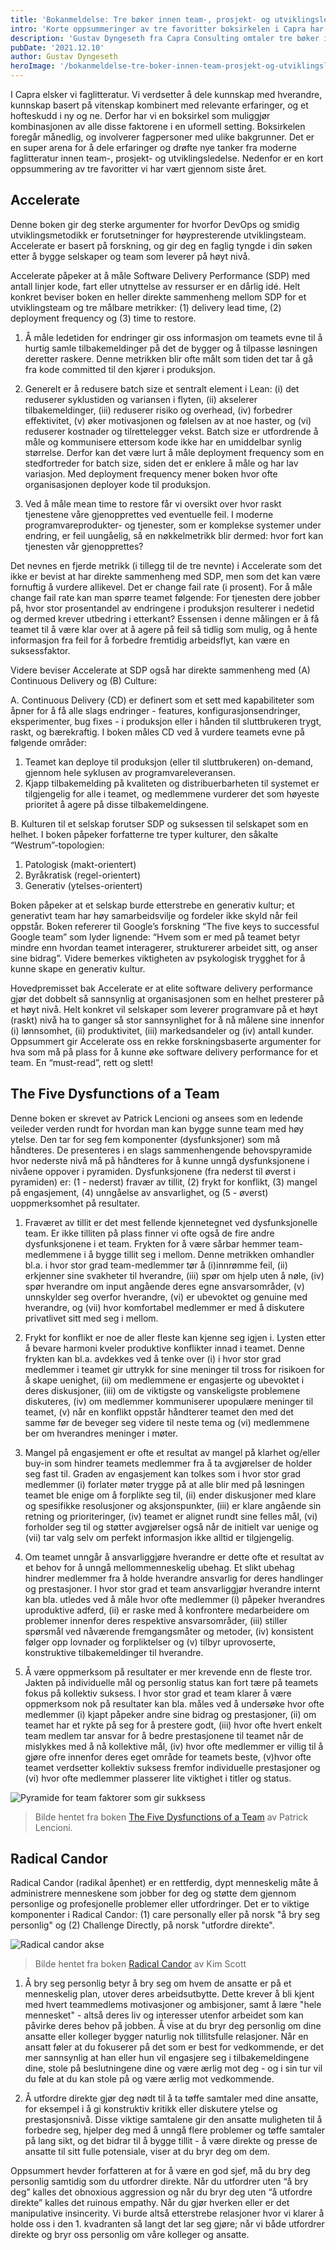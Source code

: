 ```yaml
---
title: 'Bokanmeldelse: Tre bøker innen team-, prosjekt- og utviklingsledelse'
intro: 'Korte oppsummeringer av tre favoritter boksirkelen i Capra har vært gjennom siste året. Dette er tre bøker vi setter enormt pris på både i vår daglige drift og ute hos våre kunder; vi påstår at dette er bøker med høy relevans for alle som jobber med IT.'
description: 'Gustav Dyngeseth fra Capra Consulting omtaler tre bøker innen TPU. Les dem her >>'
pubDate: '2021.12.10'
author: Gustav Dyngeseth
heroImage: '/bokanmeldelse-tre-boker-innen-team-prosjekt-og-utviklingsledelse/hero.webp'
---
```


I Capra elsker vi faglitteratur. Vi verdsetter å dele kunnskap med hverandre, kunnskap basert på vitenskap kombinert med relevante erfaringer, og et hofteskudd i ny og ne. Derfor har vi en boksirkel som muliggjør kombinasjonen av alle disse faktorene i en uformell setting. Boksirkelen foregår månedlig, og involverer fagpersoner med ulike bakgrunner. Det er en super arena for å dele erfaringer og drøfte nye tanker fra moderne faglitteratur innen team-, prosjekt- og utviklingsledelse. Nedenfor er en kort oppsummering av tre favoritter vi har vært gjennom siste året.

## Accelerate

Denne boken gir deg sterke argumenter for hvorfor DevOps og smidig utviklingsmetodikk er forutsetninger for høypresterende utviklingsteam. Accelerate er basert på forskning, og gir deg en faglig tyngde i din søken etter å bygge selskaper og team som leverer på høyt nivå.

Accelerate påpeker at å måle Software Delivery Performance (SDP) med antall linjer kode, fart eller utnyttelse av ressurser er en dårlig idé. Helt konkret beviser boken en heller direkte sammenheng mellom SDP for et utviklingsteam og tre målbare metrikker: (1) delivery lead time, (2) deployment frequency og (3) time to restore.

1. Å måle ledetiden for endringer gir oss informasjon om teamets evne til å hurtig samle tilbakemeldinger på det de bygger og å tilpasse løsningen deretter raskere. Denne metrikken blir ofte målt som tiden det tar å gå fra kode committed til den kjører i produksjon.

2. Generelt er å redusere batch size et sentralt element i Lean: (i) det reduserer syklustiden og variansen i flyten, (ii) akselerer tilbakemeldinger, (iii) reduserer risiko og overhead, (iv) forbedrer effektivitet, (v) øker motivasjonen og følelsen av at noe haster, og (vi) reduserer kostnader og tilrettelegger vekst. Batch size er utfordrende å måle og kommunisere ettersom kode ikke har en umiddelbar synlig størrelse. Derfor kan det være lurt å måle deployment frequency som en stedfortreder for batch size, siden det er enklere å måle og har lav variasjon. Med deployment frequency mener boken hvor ofte organisasjonen deployer kode til produksjon.

3. Ved å måle mean time to restore får vi oversikt over hvor raskt tjenestene våre gjenopprettes ved eventuelle feil. I moderne programvareprodukter- og tjenester, som er komplekse systemer under endring, er feil uungåelig, så en nøkkelmetrikk blir dermed: hvor fort kan tjenesten vår gjenopprettes?

Det nevnes en fjerde metrikk (i tillegg til de tre nevnte) i Accelerate som det ikke er bevist at har direkte sammenheng med SDP, men som det kan være fornuftig å vurdere allikevel. Det er change fail rate (i prosent). For å måle change fail rate kan man spørre teamet følgende: For tjenesten dere jobber på, hvor stor prosentandel av endringene i produksjon resulterer i nedetid og dermed krever utbedring i etterkant? Essensen i denne målingen er å få teamet til å være klar over at å agere på feil så tidlig som mulig, og å hente informasjon fra feil for å forbedre fremtidig arbeidsflyt, kan være en suksessfaktor.

Videre beviser Accelerate at SDP også har direkte sammenheng med (A) Continuous Delivery og (B) Culture:

A. Continuous Delivery (CD) er definert som et sett med kapabiliteter som åpner for å få alle slags endringer - features, konfigurasjonsendringer, eksperimenter, bug fixes - i produksjon eller i hånden til sluttbrukeren trygt, raskt, og bærekraftig. I boken måles CD ved å vurdere teamets evne på følgende områder:

1. Teamet kan deploye til produksjon (eller til sluttbrukeren) on-demand, gjennom hele syklusen av programvareleveransen.
2. Kjapp tilbakemelding på kvaliteten og distribuerbarheten til systemet er tilgjengelig for alle i teamet, og medlemmene vurderer det som høyeste prioritet å agere på disse tilbakemeldingene.

B. Kulturen til et selskap forutser SDP og suksessen til selskapet som en helhet. I boken påpeker forfatterne tre typer kulturer, den såkalte “Westrum”-topologien:

1. Patologisk (makt-orientert)
2. Byråkratisk (regel-orientert)
3. Generativ (ytelses-orientert)

Boken påpeker at et selskap burde etterstrebe en generativ kultur; et generativt team har høy samarbeidsvilje og fordeler ikke skyld når feil oppstår. Boken refererer til Google’s forskning “The five keys to successful Google team” som lyder lignende: “Hvem som er med på teamet betyr mindre enn hvordan teamet interagerer, strukturerer arbeidet sitt, og anser sine bidrag”. Videre bemerkes viktigheten av psykologisk trygghet for å kunne skape en generativ kultur.

Hovedpremisset bak Accelerate er at elite software delivery performance gjør det dobbelt så sannsynlig at organisasjonen som en helhet presterer på et høyt nivå. Helt konkret vil selskaper som leverer programvare på et høyt (raskt) nivå ha to ganger så stor sannsynlighet for å nå målene sine innenfor (i) lønnsomhet, (ii) produktivitet, (iii) markedsandeler og (iv) antall kunder. Oppsummert gir Accelerate oss en rekke forskningsbaserte argumenter for hva som må på plass for å kunne øke software delivery performance for et team. En “must-read”, rett og slett!

## The Five Dysfunctions of a Team

Denne boken er skrevet av Patrick Lencioni og ansees som en ledende veileder verden rundt for hvordan man kan bygge sunne team med høy ytelse. Den tar for seg fem komponenter (dysfunksjoner) som må håndteres. De presenteres i en slags sammenhengende behovspyramide hvor nederste nivå må på håndteres for å kunne unngå dysfunksjonene i nivåene oppover i pyramiden. Dysfunksjonene (fra nederst til øverst i pyramiden) er: (1 - nederst) fravær av tillit, (2) frykt for konflikt, (3) mangel på engasjement, (4) unngåelse av ansvarlighet, og (5 - øverst) uoppmerksomhet på resultater.

1. Fraværet av tillit er det mest fellende kjennetegnet ved dysfunksjonelle team. Er ikke tilliten på plass finner vi ofte også de fire andre dysfunksjonene i et team. Frykten for å være sårbar hemmer team-medlemmene i å bygge tillit seg i mellom. Denne metrikken omhandler bl.a. i hvor stor grad team-medlemmer tør å (i)innrømme feil, (ii) erkjenner sine svakheter til hverandre, (iii) spør om hjelp uten å nøle, (iv) spør hverandre om input angående deres egne ansvarsområder, (v) unnskylder seg overfor hverandre, (vi) er ubevoktet og genuine med hverandre, og (vii) hvor komfortabel medlemmer er med å diskutere privatlivet sitt med seg i mellom.

2. Frykt for konflikt er noe de aller fleste kan kjenne seg igjen i. Lysten etter å bevare harmoni kveler produktive konflikter innad i teamet. Denne frykten kan bl.a. avdekkes ved å tenke over (i) i hvor stor grad medlemmer i teamet gir uttrykk for sine meninger til tross for risikoen for å skape uenighet, (ii) om medlemmene er engasjerte og ubevoktet i deres diskusjoner, (iii) om de viktigste og vanskeligste problemene diskuteres, (iv) om medlemmer kommuniserer upopulære meninger til teamet, (v) når en konflikt oppstår håndterer teamet den med det samme før de beveger seg videre til neste tema og (vi) medlemmene ber om hverandres meninger i møter.

3. Mangel på engasjement er ofte et resultat av mangel på klarhet og/eller buy-in som hindrer teamets medlemmer fra å ta avgjørelser de holder seg fast til. Graden av engasjement kan tolkes som i hvor stor grad medlemmer (i) forlater møter trygge på at alle blir med på løsningen teamet ble enige om å forplikte seg til, (ii) ender diskusjoner med klare og spesifikke resolusjoner og aksjonspunkter, (iii) er klare angående sin retning og prioriteringer, (iv) teamet er alignet rundt sine felles mål, (vi) forholder seg til og støtter avgjørelser også når de initielt var uenige og (vii) tar valg selv om perfekt informasjon ikke alltid er tilgjengelig.

4. Om teamet unngår å ansvarliggjøre hverandre er dette ofte et resultat av et behov for å unngå mellommenneskelig ubehag. Et slikt ubehag hindrer medlemmer fra å holde hverandre ansvarlig for deres handlinger og prestasjoner. I hvor stor grad et team ansvarliggjør hverandre internt kan bla. utledes ved å måle hvor ofte medlemmer (i) påpeker hverandres uproduktive adferd, (ii) er raske med å konfrontere medarbeidere om problemer innenfor deres respektive ansvarsområder, (iii) stiller spørsmål ved nåværende fremgangsmåter og metoder, (iv) konsistent følger opp lovnader og forpliktelser og (v) tilbyr uprovoserte, konstruktive tilbakemeldinger til hverandre.

5. Å være oppmerksom på resultater er mer krevende enn de fleste tror. Jakten på individuelle mål og personlig status kan fort tære på teamets fokus på kollektiv suksess. I hvor stor grad et team klarer å være oppmerksom nok på resultater kan bla. måles ved å undersøke hvor ofte medlemmer (i) kjapt påpeker andre sine bidrag og prestasjoner, (ii) om teamet har et rykte på seg for å prestere godt, (iii) hvor ofte hvert enkelt team medlem tar ansvar for å bedre prestasjonene til teamet når de mislykkes med å nå kollektive mål, (iv) hvor ofte medlemmer er villig til å gjøre ofre innenfor deres eget område for teamets beste, (v)hvor ofte teamet verdsetter kollektiv suksess fremfor individuelle prestasjoner og (vi) hvor ofte medlemmer plasserer lite viktighet i titler og status.

![Pyramide for team faktorer som gir sukksess](/public/bokanmeldelse-tre-boker-innen-team-prosjekt-og-utviklingsledelse/team.webp)

> Bilde hentet fra boken [The Five Dysfunctions of a Team](https://www.tablegroup.com/product/dysfunctions/) av Patrick Lencioni.

## Radical Candor

Radical Candor (radikal åpenhet) er en rettferdig, dypt menneskelig måte å administrere menneskene som jobber for deg og støtte dem gjennom personlige og profesjonelle problemer eller utfordringer. Det er to viktige komponenter i Radical Candor: (1) care personally eller på norsk "å bry seg personlig" og (2) Challenge Directly, på norsk "utfordre direkte".

![Radical candor akse](/public/bokanmeldelse-tre-boker-innen-team-prosjekt-og-utviklingsledelse/radical.webp)

> Bilde hentet fra boken [Radical Candor](https://www.radicalcandor.com/) av Kim Scott

1. Å bry seg personlig betyr å bry seg om hvem de ansatte er på et menneskelig plan, utover deres arbeidsutbytte. Dette krever å bli kjent med hvert teammedlems motivasjoner og ambisjoner, samt å lære "hele mennesket" - altså deres liv og interesser utenfor arbeidet som kan påvirke deres behov på jobben. Å vise at du bryr deg personlig om dine ansatte eller kolleger bygger naturlig nok tillitsfulle relasjoner. Når en ansatt føler at du fokuserer på det som er best for vedkommende, er det mer sannsynlig at han eller hun vil engasjere seg i tilbakemeldingene dine, stole på beslutningene dine og være ærlig mot deg - og i sin tur vil du føle at du kan stole på og være ærlig mot vedkommende.

2. Å utfordre direkte gjør deg nødt til å ta tøffe samtaler med dine ansatte, for eksempel i å gi konstruktiv kritikk eller diskutere ytelse og prestasjonsnivå. Disse viktige samtalene gir den ansatte muligheten til å forbedre seg, hjelper deg med å unngå flere problemer og tøffe samtaler på lang sikt, og det bidrar til å bygge tillit - å være direkte og presse de ansatte til sitt fulle potensiale, viser at du bryr deg om dem.

Oppsummert hevder forfatteren at for å være en god sjef, må du bry deg personlig samtidig som du utfordrer direkte. Når du utfordrer uten “å bry deg” kalles det obnoxious aggression og når du bryr deg uten “å utfordre direkte” kalles det ruinous empathy. Når du gjør hverken eller er det manipulative insincerity. Vi burde altså etterstrebe relasjoner hvor vi klarer å holde oss i den 1. kvadranten så langt det lar seg gjøre; når vi både utfordrer direkte og bryr oss personlig om våre kolleger og ansatte.